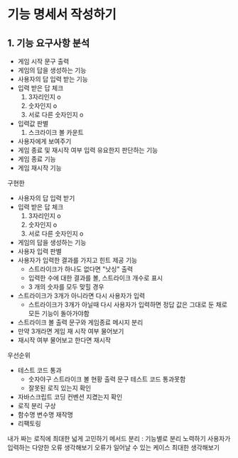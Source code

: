 # 기능 명세서 작성하기

## 1. 기능 요구사항 분석

- 게임 시작 문구 출력
- 게임의 답을 생성하는 기능
- 사용자의 답 입력 받는 기능
- 입력 받은 답 체크
    1. 3자리인지 o
    2. 숫자인지 o
    3. 서로 다른 숫자인지 o
- 입력값 판별
    1. 스크라이크 볼 카운트
- 사용자에게 보여주기
- 게임 종료 및 재시작 여부 입력 유요한지 판단하는 기능
- 게임 종료 기능
- 게임 재시작 기능

구현한
- 사용자의 답 입력 받기
- 입력 받은 답 체크
    1. 3자리인지 o
    2. 숫자인지 o
    3. 서로 다른 숫자인지 o
- 게임의 답을 생성하는 기능
- 사용자 입력 판별
- 사용자가 입력한 결과를 가지고 힌트 제공 기능
    - 스트라이크가 하나도 없다면 "낫싱" 출력
    - 입력한 수에 대한 결과를 볼, 스트라이크 개수로 표시
    - 3 개의 숫자를 모두 맞힐 경우
- 스트라이크가 3개가 아니라면 다시 사용자가 입력
    - 스트라이크가 3개가 아닐때 다시 사용자가 입력하면 정답 값은 그대로 둔 채로 모든 기능이 돌아가야함
- 스트라이크 볼 출력 문구와 게임종료 메시지 분리
- 만약 3개라면 게임 재 시작 여부 물어보기
- 재시작 여부 물어보고 한다면 재시작 

우선순위
- 테스트 코드 통과
    - 숫자야구 스트라이크 볼 현황 출력 문구 테스트 코드 통과못함
    - 잘못된 로직 있는지 확인
- 자바스크립트 코딩 컨벤션 지켰는지 확인
- 로직 분리 구상
- 함수명 변수명 재작명
- 리팩토링


내가 짜는 로직에 최대한 넓게 고민하기
메서드 분리 : 기능별로 분리 노력하기 
사용자가 입력하는 다양한 오류 생각해보기
오류가 일어날 수 있는 케이스 최대한 생각해보기